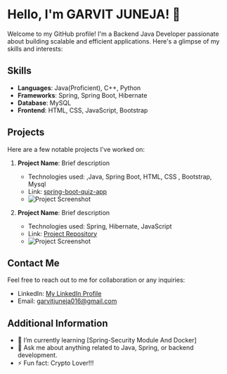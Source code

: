 # Hello, I'm GARVIT JUNEJA! 👋

Welcome to my GitHub profile! I'm a Backend Java Developer passionate about building scalable and efficient applications. Here's a glimpse of my skills and interests:

## Skills

- **Languages**: Java(Proficient), C++, Python
- **Frameworks**: Spring, Spring Boot, Hibernate
- **Database**: MySQL
- **Frontend**: HTML, CSS, JavaScript, Bootstrap

## Projects

Here are a few notable projects I've worked on:

1. **Project Name**: Brief description
   - Technologies used: ,Java, Spring Boot, HTML, CSS , Bootstrap, Mysql
   - Link: [spring-boot-quiz-app](https://github.com/garvitjuneja016/spring-boot-quiz-app)
   - ![Project Screenshot](project_screenshot.png)

2. **Project Name**: Brief description
   - Technologies used: Spring, Hibernate, JavaScript
   - Link: [Project Repository](link)
   - ![Project Screenshot](project_screenshot.png)

## Contact Me

Feel free to reach out to me for collaboration or any inquiries:

- LinkedIn: [My LinkedIn Profile](https://www.linkedin.com/in/garvit-juneja-6b00b2192)
- Email: garvitjuneja016@gmail.com

## Additional Information

- 🌱 I’m currently learning [Spring-Security Module And Docker]
- 💬 Ask me about anything related to Java, Spring, or backend development.
- ⚡ Fun fact: Crypto Lover!!!


